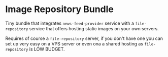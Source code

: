 Image Repository Bundle
=======================

Tiny bundle that integrates `news-feed-provider` service with a `file-repository` service
that offers hosting static images on your own servers.

Requires of course a `file-repository` server, if you don't have one you can set up
very easy on a VPS server or even ona a shared hosting as `file-repository` is LOW BUDGET.
